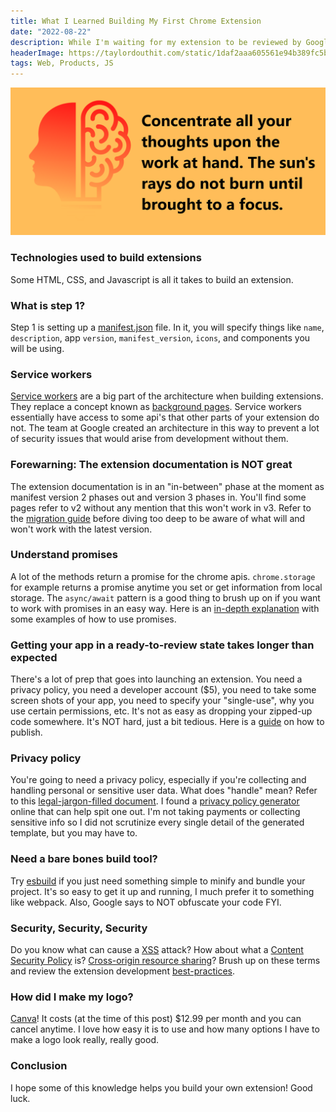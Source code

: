 ```yaml
---
title: What I Learned Building My First Chrome Extension
date: "2022-08-22"
description: While I'm waiting for my extension to be reviewed by Google for publishing, I thought I'd recap what I learned building my first Chrome extension.
headerImage: https://taylordouthit.com/static/1daf2aaa605561e94b389fc5bc766894/21b4d/site-blocker.png
tags: Web, Products, JS
---
```


![Focus Site Blocker Chrome Extension logo](./site-blocker.png)

### Technologies used to build extensions

Some HTML, CSS, and Javascript is all it takes to build an extension.

### What is step 1?

Step 1 is setting up a [manifest.json](https://developer.chrome.com/docs/extensions/mv3/intro/mv3-overview/) file. In it, you will specify things like `name`, `description`, app `version`, `manifest_version`, `icons`, and components you will be using.

### Service workers

[Service workers](https://developer.chrome.com/docs/extensions/mv3/architecture-overview/#background_script) are a big part of the architecture when building extensions. They replace a concept known as [background pages](https://developer.chrome.com/docs/extensions/mv3/migrating_to_service_workers/). Service workers essentially have access to some api's that other parts of your extension do not. The team at Google created an architecture in this way to prevent a lot of security issues that would arise from development without them.

### Forewarning: The extension documentation is NOT great

The extension documentation is in an "in-between" phase at the moment as manifest version 2 phases out and version 3 phases in. You'll find some pages refer to v2 without any mention that this won't work in v3. Refer to the [migration guide](https://developer.chrome.com/docs/extensions/mv3/mv3-migration-checklist/) before diving too deep to be aware of what will and won't work with the latest version.

### Understand promises

A lot of the methods return a promise for the chrome apis. `chrome.storage` for example returns a promise anytime you set or get information from local storage. The `async/await` pattern is a good thing to brush up on if you want to work with promises in an easy way. Here is an [in-depth explanation](https://developer.chrome.com/docs/extensions/mv3/promises/) with some examples of how to use promises.

### Getting your app in a ready-to-review state takes longer than expected

There's a lot of prep that goes into launching an extension. You need a privacy policy, you need a developer account ($5), you need to take some screen shots of your app, you need to specify your "single-use", why you use certain permissions, etc. It's not as easy as dropping your zipped-up code somewhere. It's NOT hard, just a bit tedious. Here is a [guide](https://developer.chrome.com/docs/webstore/publish/) on how to publish.

### Privacy policy

You're going to need a privacy policy, especially if you're collecting and handling personal or sensitive user data. What does "handle" mean? Refer to this [legal-jargon-filled document](https://developer.chrome.com/docs/webstore/user_data/). I found a [privacy policy generator](https://www.privacypolicygenerator.info/) online that can help spit one out. I'm not taking payments or collecting sensitive info so I did not scrutinize every single detail of the generated template, but you may have to.

### Need a bare bones build tool?

Try [esbuild](https://esbuild.github.io/) if you just need something simple to minify and bundle your project. It's so easy to get it up and running, I much prefer it to something like webpack. Also, Google says to NOT obfuscate your code FYI.

### Security, Security, Security

Do you know what can cause a [XSS](https://developer.mozilla.org/en-US/docs/Glossary/Cross-site_scripting) attack? How about what a [Content Security Policy](https://developer.mozilla.org/en-US/docs/Web/HTTP/CSP) is? [Cross-origin resource sharing](https://developer.mozilla.org/en-US/docs/Web/HTTP/CORS)? Brush up on these terms and review the extension development [best-practices](https://developer.chrome.com/docs/extensions/mv3/security/).

### How did I make my logo?

[Canva](https://www.canva.com/)! It costs (at the time of this post) $12.99 per month and you can cancel anytime. I love how easy it is to use and how many options I have to make a logo look really, really good.

### Conclusion

I hope some of this knowledge helps you build your own extension! Good luck.
